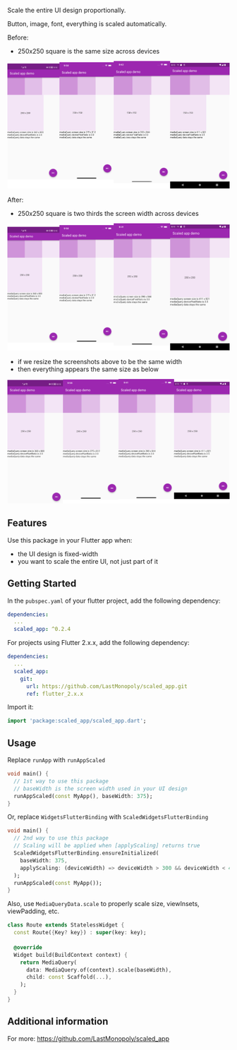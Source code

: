 <!-- 
This README describes the package. If you publish this package to pub.dev,
this README's contents appear on the landing page for your package.

For information about how to write a good package README, see the guide for
[writing package pages](https://dart.dev/guides/libraries/writing-package-pages). 

For general information about developing packages, see the Dart guide for
[creating packages](https://dart.dev/guides/libraries/create-library-packages)
and the Flutter guide for
[developing packages and plugins](https://flutter.dev/developing-packages). 
-->

Scale the entire UI design proportionally.

Button, image, font, everything is scaled automatically.

Before:
- 250x250 square is the same size across devices

![Screenshots of the same design before scaling](https://raw.githubusercontent.com/LastMonopoly/scaled_app/master/doc/Before.png "Screenshots before scaling")
  
After:
- 250x250 square is two thirds the screen width across devices

![Screenshots of the same design after scaling](https://raw.githubusercontent.com/LastMonopoly/scaled_app/master/doc/After.png "Screenshots after scaling")

- if we resize the screenshots above to be the same width
- then everything appears the same size as below

![Resized screenshots of the same design after scaling](https://raw.githubusercontent.com/LastMonopoly/scaled_app/master/doc/After_2.png "Resized screenshots after scaling")


## Features

Use this package in your Flutter app when:

- the UI design is fixed-width
- you want to scale the entire UI, not just part of it

## Getting Started

In the `pubspec.yaml` of your flutter project, add the following dependency:

```yaml
dependencies:
  ...
  scaled_app: ^0.2.4
```

For projects using Flutter 2.x.x, add the following dependency:

```yaml
dependencies:
  ...
  scaled_app:
    git:
      url: https://github.com/LastMonopoly/scaled_app.git
      ref: flutter_2.x.x
```

Import it:

```dart
import 'package:scaled_app/scaled_app.dart';
```

## Usage

Replace `runApp` with `runAppScaled`
```dart
void main() {
  // 1st way to use this package
  // baseWidth is the screen width used in your UI design
  runAppScaled(const MyApp(), baseWidth: 375);
}
```
Or, replace `WidgetsFlutterBinding` with `ScaledWidgetsFlutterBinding`
```dart
void main() {
  // 2nd way to use this package
  // Scaling will be applied when [applyScaling] returns true
  ScaledWidgetsFlutterBinding.ensureInitialized(
    baseWidth: 375,
    applyScaling: (deviceWidth) => deviceWidth > 300 && deviceWidth < 400,
  );
  runAppScaled(const MyApp());
}
```
Also, use `MediaQueryData.scale` to properly scale size, viewInsets, viewPadding, etc.
```dart
class Route extends StatelessWidget {
  const Route({Key? key}) : super(key: key);

  @override
  Widget build(BuildContext context) {
    return MediaQuery(
      data: MediaQuery.of(context).scale(baseWidth),
      child: const Scaffold(...),
    );
  }
}
```

## Additional information

For more: https://github.com/LastMonopoly/scaled_app
